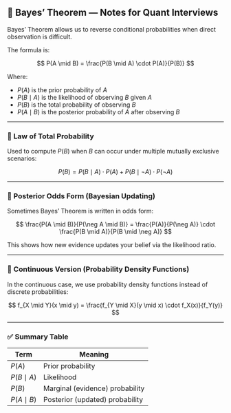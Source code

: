 ## 📘 Bayes’ Theorem — Notes for Quant Interviews

Bayes’ Theorem allows us to reverse conditional probabilities when direct observation is difficult.

The formula is:

$$
P(A \mid B) = \frac{P(B \mid A) \cdot P(A)}{P(B)}
$$

Where:
- $P(A)$ is the prior probability of $A$
- $P(B \mid A)$ is the likelihood of observing $B$ given $A$
- $P(B)$ is the total probability of observing $B$
- $P(A \mid B)$ is the posterior probability of $A$ after observing $B$

---

### 🔹 Law of Total Probability

Used to compute $P(B)$ when $B$ can occur under multiple mutually exclusive scenarios:

$$
P(B) = P(B \mid A) \cdot P(A) + P(B \mid \neg A) \cdot P(\neg A)
$$

---

### 🔹 Posterior Odds Form (Bayesian Updating)

Sometimes Bayes’ Theorem is written in odds form:

$$
\frac{P(A \mid B)}{P(\neg A \mid B)} = \frac{P(A)}{P(\neg A)} \cdot \frac{P(B \mid A)}{P(B \mid \neg A)}
$$

This shows how new evidence updates your belief via the likelihood ratio.

---

### 🔹 Continuous Version (Probability Density Functions)

In the continuous case, we use probability density functions instead of discrete probabilities:

$$
f_{X \mid Y}(x \mid y) = \frac{f_{Y \mid X}(y \mid x) \cdot f_X(x)}{f_Y(y)}
$$

---

### ✅ Summary Table

| Term          | Meaning                         |
| ------------- | ------------------------------- |
| $P(A)$        | Prior probability               |
| $P(B \mid A)$ | Likelihood                      |
| $P(B)$        | Marginal (evidence) probability |
| $P(A \mid B)$ | Posterior (updated) probability |

